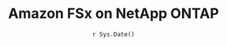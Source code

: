 ---
title: "Amazon FSx on NetApp ONTAP"
date: "`r Sys.Date()`"
weight: 4
chapter: false
pre: "<b> 4. </b>"
---